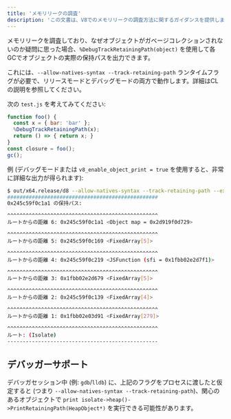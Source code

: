 ```yaml
---
title: 'メモリリークの調査'
description: 'この文書は、V8でのメモリリークの調査方法に関するガイダンスを提供します。'
---
```

メモリリークを調査しており、なぜオブジェクトがガベージコレクションされないのか疑問に思った場合、`%DebugTrackRetainingPath(object)` を使用して各GCでオブジェクトの実際の保持パスを出力できます。

これには、`--allow-natives-syntax --track-retaining-path` ランタイムフラグが必要で、リリースモードとデバッグモードの両方で動作します。詳細はCLの説明を参照してください。

次の `test.js` を考えてみてください:

```js
function foo() {
  const x = { bar: 'bar' };
  %DebugTrackRetainingPath(x);
  return () => { return x; }
}
const closure = foo();
gc();
```

例 (デバッグモードまたは `v8_enable_object_print = true` を使用すると、非常に詳細な出力が得られます):

```bash
$ out/x64.release/d8 --allow-natives-syntax --track-retaining-path --expose-gc test.js
#################################################
0x245c59f0c1a1 の保持パス:

^^^^^^^^^^^^^^^^^^^^^^^^^^^^^^^^^^^^^^^^^^^^^^^^^
ルートからの距離 6: 0x245c59f0c1a1 <Object map = 0x2d919f0d729>

^^^^^^^^^^^^^^^^^^^^^^^^^^^^^^^^^^^^^^^^^^^^^^^^^
ルートからの距離 5: 0x245c59f0c169 <FixedArray[5]>

^^^^^^^^^^^^^^^^^^^^^^^^^^^^^^^^^^^^^^^^^^^^^^^^^
ルートからの距離 4: 0x245c59f0c219 <JSFunction (sfi = 0x1fbb02e2d7f1)>

^^^^^^^^^^^^^^^^^^^^^^^^^^^^^^^^^^^^^^^^^^^^^^^^^
ルートからの距離 3: 0x1fbb02e2d679 <FixedArray[5]>

^^^^^^^^^^^^^^^^^^^^^^^^^^^^^^^^^^^^^^^^^^^^^^^^^
ルートからの距離 2: 0x245c59f0c139 <FixedArray[4]>

^^^^^^^^^^^^^^^^^^^^^^^^^^^^^^^^^^^^^^^^^^^^^^^^^
ルートからの距離 1: 0x1fbb02e03d91 <FixedArray[279]>

^^^^^^^^^^^^^^^^^^^^^^^^^^^^^^^^^^^^^^^^^^^^^^^^^
ルート: (Isolate)
-------------------------------------------------
```

## デバッガーサポート

デバッガセッション中 (例: `gdb`/`lldb`) に、上記のフラグをプロセスに渡したと仮定すると (つまり `--allow-natives-syntax --track-retaining-path`)、関心のあるオブジェクトで `print isolate->heap()->PrintRetainingPath(HeapObject*)` を実行できる可能性があります。
